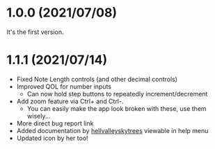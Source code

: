 # 1.0.0 (2021/07/08)

It's the first version.

# 1.1.1 (2021/07/14)

* Fixed Note Length controls (and other decimal controls)
* Improved QOL for number inputs
    * Can now hold step buttons to repeatedly increment/decrement
* Add zoom feature via Ctrl+ and Ctrl-.
    * You can easily make the app look broken with these, use them wisely...
* More direct bug report link
* Added documentation by [hellvalleyskytrees](https://twitter.com/hvst_music) viewable in help menu
* Updated icon by her too!